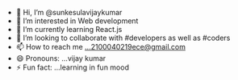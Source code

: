 - 👋 Hi, I’m @sunkesulavijaykumar
- 👀 I’m interested in Web development
- 🌱 I’m currently learning React.js
- 💞️ I’m looking to collaborate with #developers as well as #coders 
- 📫 How to reach me ...2100040219ece@gmail.com 
- 😄 Pronouns: ...vijay kumar
- ⚡ Fun fact: ...learning in fun mood
